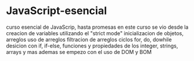 # JavaScript-esencial
curso esencial de JavaScrip, hasta promesas 
en este curso se vio desde la creacion de variables 
utilizando el "strict mode" 
inicializacion de objetos, 
arreglos 
uso de arreglos 
filtracion de arreglos
ciclos for, do, dowhile
desicion con if, if-else, 
funciones y propiedades de los integer, strings, arrays y mas
ademas se empezo con el uso de DOM y BOM 
